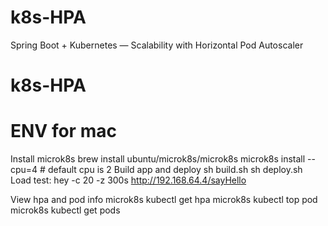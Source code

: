 # k8s-HPA
Spring Boot + Kubernetes — Scalability with Horizontal Pod Autoscaler 
# k8s-HPA
# ENV for mac
Install microk8s
    brew install ubuntu/microk8s/microk8s
    microk8s install --cpu=4 # default cpu is 2
Build app and deploy
    sh build.sh
    sh deploy.sh
Load test:
    hey -c 20 -z 300s http://192.168.64.4/sayHello

View hpa and pod info
    microk8s kubectl get hpa
    microk8s kubectl top pod
    microk8s kubectl get pods